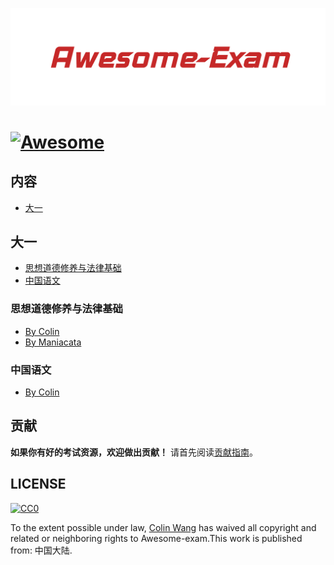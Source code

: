 ![Awesome-Exam](Awesome-Exam.png)

# [![Awesome](https://awesome.re/badge-flat.svg)](https://awesome.re)



## 内容

- [大一](#大一)


## 大一

- [思想道德修养与法律基础](#思想道德修养与法律基础)
- [中国语文](#中国语文)


### 思想道德修养与法律基础

- [By Colin](https://outsiders.top)
- [By Maniacata](https://github.com/ManiaciaChao/how-to-preview/tree/master/%E6%80%9D%E4%BF%AE%E4%B8%8E%E6%B3%95%E5%BE%8B%E5%9F%BA%E7%A1%80)


### 中国语文

- [By Colin](https://outsiders.top)

## 贡献

**如果你有好的考试资源，欢迎做出贡献！**
请首先阅读[贡献指南](contributing.md)。

## LICENSE

[![CC0](http://mirrors.creativecommons.org/presskit/buttons/88x31/svg/cc-zero.svg)](http://creativecommons.org/publicdomain/zero/1.0)

To the extent possible under law, [Colin Wang](https://outsiders.top) has waived all copyright and
related or neighboring rights to Awesome-exam.This work is published from: 中国大陆.
